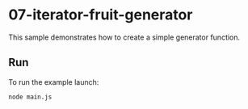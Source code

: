# 07-iterator-fruit-generator

This sample demonstrates how to create a simple generator function.

## Run

To run the example launch:

```
node main.js
```

